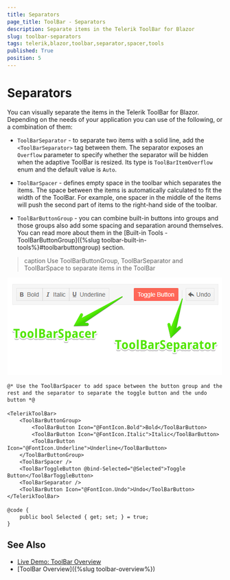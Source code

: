 ```yaml
---
title: Separators
page_title: ToolBar - Separators
description: Separate items in the Telerik ToolBar for Blazor
slug: toolbar-separators
tags: telerik,blazor,toolbar,separator,spacer,tools
published: True
position: 5
---
```


# Separators

You can visually separate the items in the Telerik ToolBar for Blazor. Depending on the needs of your application you can use of the following, or a combination of them:

* `ToolBarSeparator` - to separate two items with a solid line, add the `<ToolBarSeparator>` tag between them. The separator exposes an `Overflow` parameter to specify whether the separator will be hidden when the adaptive ToolBar is resized. Its type is `ToolBarItemOverflow` enum and the default value is `Auto`.

* `ToolBarSpacer` - defines empty space in the toolbar which separates the items. The space between the items is automatically calculated to fit the width of the ToolBar. For example, one spacer in the middle of the items will push the second part of items to the right-hand side of the toolbar.

* `ToolBarButtonGroup` - you can combine built-in buttons into groups and those groups also add some spacing and separation around themselves. You can read more about them in the [Built-in Tools - ToolBarButtonGroup]({%slug toolbar-built-in-tools%}#toolbarbuttongroup) section.


>caption Use ToolBarButtonGroup, ToolBarSeparator and ToolBarSpace to separate items in the ToolBar

![toolbar spacers](images/toolbar-separators.png)

````CSHTML
@* Use the ToolBarSpacer to add space between the button group and the rest and the separator to separate the toggle button and the undo button *@

<TelerikToolBar>
    <ToolBarButtonGroup>
        <ToolBarButton Icon="@FontIcon.Bold">Bold</ToolBarButton>
        <ToolBarButton Icon="@FontIcon.Italic">Italic</ToolBarButton>
        <ToolBarButton Icon="@FontIcon.Underline">Underline</ToolBarButton>
    </ToolBarButtonGroup>
    <ToolBarSpacer />
    <ToolBarToggleButton @bind-Selected="@Selected">Toggle Button</ToolBarToggleButton>
    <ToolBarSeparator />
    <ToolBarButton Icon="@FontIcon.Undo">Undo</ToolBarButton>
</TelerikToolBar>

@code {
    public bool Selected { get; set; } = true;
}
````

## See Also

  * [Live Demo: ToolBar Overview](https://demos.telerik.com/blazor-ui/toolbar/overview)
  * [ToolBar Overview]({%slug toolbar-overview%})
